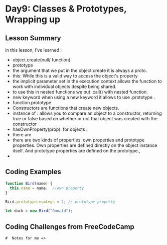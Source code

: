 # Day9: Classes & Prototypes, Wrapping up


## Lesson Summary
in this lesson, I've learned :
- object.create(null/ function)
- prototype
- the argument that we put in the object.create it is always a proto.
- this: While this is a valid way to access the object's property
-  the implicit parameter set in the execution context allows the function to work with individual objects despite being shared.
-  to use this in nested functions we put .call() with nested function.
-  new keyword when using a new keyword it allows to use .prototype .
-  function.prototype
-  Constructors are functions that create new objects.
- instance of :  allows you to compare an object to a constructor, returning true or false based on whether or not that object was created with the constructor
- hasOwnProperty(prop): for objects .
- there are  
- there are  two kinds of properties: own properties and prototype properties. Own properties are defined directly on the object instance itself. And prototype properties are defined on the prototype.,
-  

## Coding Examples
```javascript
function Bird(name) {
  this.name = name;  //own property
}

Bird.prototype.numLegs = 2; // prototype property

let duck = new Bird("Donald");

```

## Coding Challenges from FreeCodeCamp

```
#  Notes for me => 

